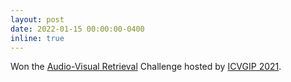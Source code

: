 ```yaml
---
layout: post
date: 2022-01-15 00:00:00-0400
inline: true
---
```


Won the [Audio-Visual Retrieval](https://eval.ai/web/challenges/challenge-page/1311/overview) Challenge hosted by [ICVGIP 2021](https://iitj.ac.in/icvgip2021/).
